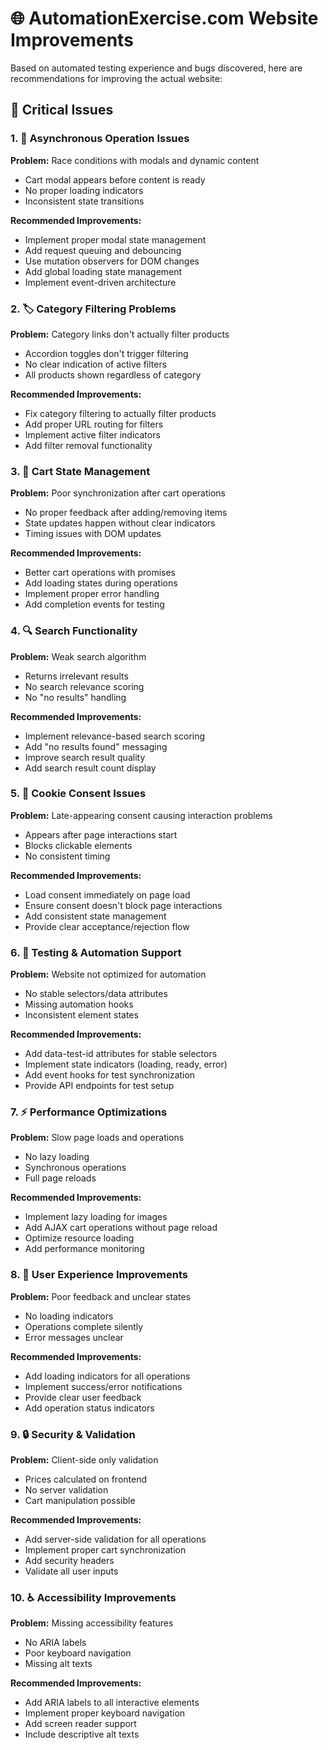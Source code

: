 # 🌐 AutomationExercise.com Website Improvements

Based on automated testing experience and bugs discovered, here are recommendations for improving the actual website:

## 🔴 **Critical Issues**

### **1. 🔄 Asynchronous Operation Issues**
**Problem:** Race conditions with modals and dynamic content
- Cart modal appears before content is ready
- No proper loading indicators  
- Inconsistent state transitions

**Recommended Improvements:**
- Implement proper modal state management
- Add request queuing and debouncing
- Use mutation observers for DOM changes
- Add global loading state management
- Implement event-driven architecture

### **2. 🏷️ Category Filtering Problems**
**Problem:** Category links don't actually filter products
- Accordion toggles don't trigger filtering
- No clear indication of active filters
- All products shown regardless of category

**Recommended Improvements:**
- Fix category filtering to actually filter products
- Add proper URL routing for filters
- Implement active filter indicators
- Add filter removal functionality

### **3. 🛒 Cart State Management**
**Problem:** Poor synchronization after cart operations
- No proper feedback after adding/removing items
- State updates happen without clear indicators
- Timing issues with DOM updates

**Recommended Improvements:**
- Better cart operations with promises
- Add loading states during operations
- Implement proper error handling
- Add completion events for testing

### **4. 🔍 Search Functionality**
**Problem:** Weak search algorithm
- Returns irrelevant results
- No search relevance scoring
- No "no results" handling

**Recommended Improvements:**
- Implement relevance-based search scoring
- Add "no results found" messaging
- Improve search result quality
- Add search result count display

### **5. 🍪 Cookie Consent Issues**
**Problem:** Late-appearing consent causing interaction problems
- Appears after page interactions start
- Blocks clickable elements
- No consistent timing

**Recommended Improvements:**
- Load consent immediately on page load
- Ensure consent doesn't block page interactions
- Add consistent state management
- Provide clear acceptance/rejection flow

### **6. 🎯 Testing & Automation Support**
**Problem:** Website not optimized for automation
- No stable selectors/data attributes
- Missing automation hooks
- Inconsistent element states

**Recommended Improvements:**
- Add data-test-id attributes for stable selectors
- Implement state indicators (loading, ready, error)
- Add event hooks for test synchronization
- Provide API endpoints for test setup

### **7. ⚡ Performance Optimizations**
**Problem:** Slow page loads and operations
- No lazy loading
- Synchronous operations
- Full page reloads

**Recommended Improvements:**
- Implement lazy loading for images
- Add AJAX cart operations without page reload
- Optimize resource loading
- Add performance monitoring

### **8. 📱 User Experience Improvements**
**Problem:** Poor feedback and unclear states
- No loading indicators
- Operations complete silently
- Error messages unclear

**Recommended Improvements:**
- Add loading indicators for all operations
- Implement success/error notifications
- Provide clear user feedback
- Add operation status indicators

### **9. 🔒 Security & Validation**
**Problem:** Client-side only validation
- Prices calculated on frontend
- No server validation
- Cart manipulation possible

**Recommended Improvements:**
- Add server-side validation for all operations
- Implement proper cart synchronization
- Add security headers
- Validate all user inputs

### **10. ♿ Accessibility Improvements**
**Problem:** Missing accessibility features
- No ARIA labels
- Poor keyboard navigation
- Missing alt texts

**Recommended Improvements:**
- Add ARIA labels to all interactive elements
- Implement proper keyboard navigation
- Add screen reader support
- Include descriptive alt texts


